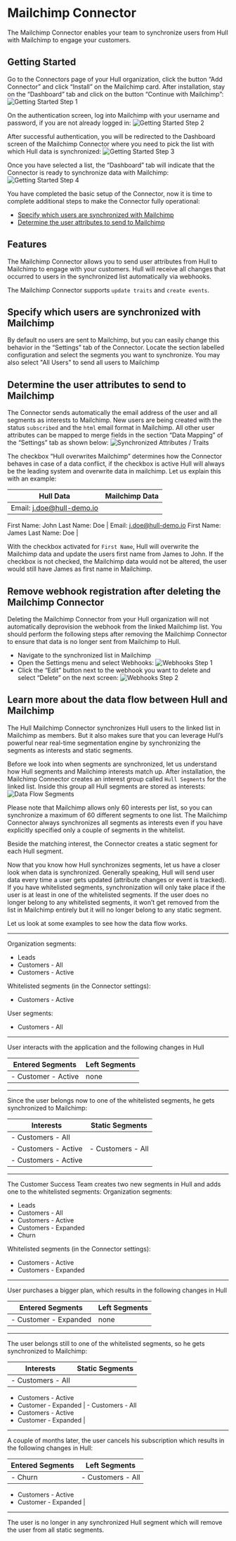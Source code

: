 # Mailchimp Connector

The Mailchimp Connector enables your team to synchronize users from Hull with Mailchimp to engage your customers.

## Getting Started

Go to the Connectors page of your Hull organization, click the button “Add Connector” and click “Install” on the Mailchimp card. After installation, stay on the “Dashboard” tab and click on the button “Continue with Mailchimp”:
![Getting Started Step 1](./docs/gettingstarted01.png)

On the authentication screen, log into Mailchimp with your username and password, if you are not already logged in:
![Getting Started Step 2](./docs/gettingstarted02.png)

After successful authentication, you will be redirected to the Dashboard screen of the Mailchimp Connector where you need to pick the list with which Hull data is synchronized:
![Getting Started Step 3](./docs/gettingstarted03.png)

Once you have selected a list, the “Dashboard” tab will indicate that the Connector is ready to synchronize data with Mailchimp:
![Getting Started Step 4](./docs/gettingstarted04.png)

You have completed the basic setup of the Connector, now it is time to complete additional steps to make the Connector fully operational:

- [Specify which users are synchronized with Mailchimp](#Specify-which-users-are-synchronized-with-Mailchimp)
- [Determine the user attributes to send to Mailchimp](#Determine-the-user-attributes-to-send-to-Mailchimp)

## Features

The Mailchimp Connector allows you to send user attributes from Hull to Mailchimp to engage with your customers. Hull will receive all changes that occurred to users in the synchronized list automatically via webhooks.

The Mailchimp Connector supports  `update traits` and `create events`.

## Specify which users are synchronized with Mailchimp

By default no users are sent to Mailchimp, but you can easily change this behavior in the “Settings” tab of the Connector. Locate the section labelled configuration and select the segments you want to synchronize.  You may also select "All Users" to send all users to Mailchimp


## Determine the user attributes to send to Mailchimp

The Connector sends automatically the email address of the user and all segments as interests to Mailchimp. New users are being created with the status `subscribed` and the `html` email format in Mailchimp. 
All other user attributes can be mapped to merge fields in the section “Data Mapping” of the “Settings” tab as shown below:
![Synchronized Attributes / Traits](./docs/synchronizedtraits01.png)

The checkbox “Hull overwrites Mailchimp” determines how the Connector behaves in case of a data conflict, if the checkbox is active Hull will always be the leading system and overwrite data in mailchimp. Let us explain this with an example:

| Hull Data                                                 | Mailchimp Data                                             |
| --------------------------------------------------------- | ---------------------------------------------------------- |
| Email: j.doe@hull-demo.io
First Name: John
Last Name: Doe | Email: j.doe@hull-demo.io
First Name: James
Last Name: Doe |

With the checkbox activated for `First Name`, Hull will overwrite the Mailchimp data and update the users first name from James to John. If the checkbox is not checked, the Mailchimp data would not be altered, the user would still have James as first name in Mailchimp.

## Remove webhook registration after deleting the Mailchimp Connector

Deleting the Mailchimp Connector from your Hull organization will not automatically deprovision the webhook from the linked Mailchimp list. You should perform the following steps after removing the Mailchimp Connector to ensure that data is no longer sent from Mailchimp to Hull.

- Navigate to the synchronized list in Mailchimp
- Open the Settings menu and select Webhooks:
  ![Webhooks Step 1](./docs/webhooks01.png)
- Click the “Edit” button next to the webhook you want to delete and select “Delete” on the next screen:
  ![Webhooks Step 2](./docs/webhooks02.png)

## Learn more about the data flow between Hull and Mailchimp

The Hull Mailchimp Connector synchronizes Hull users to the linked list in Mailchimp as members. But it also makes sure that you can leverage Hull’s powerful near real-time segmentation engine by synchronizing the segments as interests and static segments.

Before we look into when segments are synchronized, let us understand how Hull segments and Mailchimp interests match up. After installation, the Mailchimp Connector creates an interest group called `Hull Segments`  for the linked list. Inside this group all Hull segments are stored as interests:
![Data Flow Segments](./docs/dataflow01.png)

Please note that Mailchimp allows only 60 interests per list, so you can synchronize a maximum of 60 different segments to one list. The Mailchimp Connector always synchronizes all segments as interests even if you have explicitly specified only a couple of segments in the whitelist. 

Beside the matching interest, the Connector creates a static segment for each Hull segment.

Now that you know how Hull synchronizes segments, let us have a closer look when data is synchronized. Generally speaking, Hull will send user data every time a user gets updated (attribute changes or event is tracked). If you have whitelisted segments, synchronization will only take place if the user is at least in one of the whitelisted segments. If the user does no longer belong to any whitelisted segments, it won’t get removed from the list in Mailchimp entirely but it will no longer belong to any static segment.

Let us look at some examples to see how the data flow works.

----------

Organization segments:

- Leads
- Customers - All
- Customers - Active

Whitelisted segments (in the Connector settings):

- Customers - Active

User segments:

- Customers - All

----------

User interacts with the application and the following changes in Hull

| Entered Segments    | Left Segments |
| ------------------- | ------------- |
| - Customer - Active | none          |

----------

Since the user belongs now to one of the whitelisted segments, he gets synchronized to Mailchimp:

| Interests                              | Static Segments                        |
| -------------------------------------- | -------------------------------------- |
| - Customers - All
- Customers - Active | - Customers - All
- Customers - Active |

----------

The Customer Success Team creates two new segments in Hull and adds one to the whitelisted segments:
Organization segments:

- Leads
- Customers - All
- Customers - Active
- Customers - Expanded
- Churn

Whitelisted segments (in the Connector settings):

- Customers - Active
- Customers - Expanded

----------

User purchases a bigger plan, which results in the following changes in Hull

| Entered Segments      | Left Segments |
| --------------------- | ------------- |
| - Customer - Expanded | none          |

----------

The user belongs still to one of the whitelisted segments, so he gets synchronized to Mailchimp:

| Interests                                                    | Static Segments                                              |
| ------------------------------------------------------------ | ------------------------------------------------------------ |
| - Customers - All
- Customers - Active
- Customer - Expanded | - Customers - All
- Customers - Active
- Customer - Expanded |

----------

A couple of months later, the user cancels his subscription which results in the following changes in Hull:

| Entered Segments | Left Segments                                                |
| ---------------- | ------------------------------------------------------------ |
| - Churn          | - Customers - All
- Customers - Active
- Customer - Expanded |

----------

The user is no longer in any synchronized Hull segment which will remove the user from all static segments.
